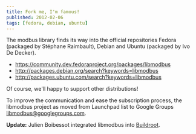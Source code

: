 ```yaml
---
title: Fork me, I'm famous!
published: 2012-02-06
tags: [fedora, debian, ubuntu]
---
```


The modbus library finds its way into the official repositories Fedora
(packaged by Stéphane Raimbault), Debian and Ubuntu (packaged by Ivo De
Decker).

- <https://community.dev.fedoraproject.org/packages/libmodbus>
- <http://packages.debian.org/search?keywords=libmodbus>
- <http://packages.ubuntu.com/search?keywords=libmodbus>

Of course, we'll happy to support other distributions!

To improve the communication and ease the subscription process, the libmodbus
project as moved from Launchpad list to Google Groups
<libmodbus@googlegroups.com>.

**Update:** Julien Boibessot integrated libmodbus into
[Buildroot](http://buildroot.uclibc.org/).
